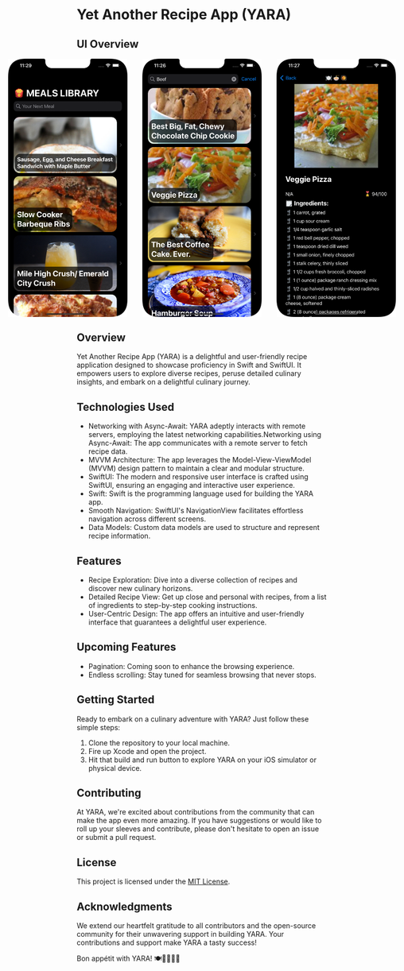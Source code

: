 # Yet Another Recipe App (YARA)
## UI Overview
<div style="display:flex; justify-content:center;">
<img src="https://github.com/gichukipaul/Yet-Another-Recipe-App-YARA-/blob/main/HomePage.png" alt="Dark Mode Screenshot 1" width="240" style="margin-right: 30px;"/>

<img src="https://github.com/gichukipaul/Yet-Another-Recipe-App-YARA-/blob/main/SearchView.png" alt="Dark Mode Screenshot 2" width="240" style="margin-right: 30px;"/>

<img src="https://github.com/gichukipaul/Yet-Another-Recipe-App-YARA-/blob/main/DetailsScreen.png" alt="Dark Mode Screenshot 3" width="240" />
</div>
<be>

## Overview
Yet Another Recipe App (YARA) is a delightful and user-friendly recipe application designed to showcase proficiency in Swift and SwiftUI. It empowers users to explore diverse recipes, peruse detailed culinary insights, and embark on a delightful culinary journey.

## Technologies Used
- Networking with Async-Await: YARA adeptly interacts with remote servers, employing the latest networking capabilities.Networking using Async-Await: The app communicates with a remote server to fetch recipe data.
- MVVM Architecture: The app leverages the Model-View-ViewModel (MVVM) design pattern to maintain a clear and modular structure.
- SwiftUI: The modern and responsive user interface is crafted using SwiftUI, ensuring an engaging and interactive user experience.
- Swift: Swift is the programming language used for building the YARA app.
- Smooth Navigation: SwiftUI's NavigationView facilitates effortless navigation across different screens.
- Data Models: Custom data models are used to structure and represent recipe information.

## Features
- Recipe Exploration: Dive into a diverse collection of recipes and discover new culinary horizons.
- Detailed Recipe View: Get up close and personal with recipes, from a list of ingredients to step-by-step cooking instructions.
- User-Centric Design: The app offers an intuitive and user-friendly interface that guarantees a delightful user experience.

## Upcoming Features
- Pagination: Coming soon to enhance the browsing experience.
- Endless scrolling: Stay tuned for seamless browsing that never stops.

## Getting Started
Ready to embark on a culinary adventure with YARA? Just follow these simple steps:

1. Clone the repository to your local machine.
2. Fire up Xcode and open the project.
3. Hit that build and run button to explore YARA on your iOS simulator or physical device.

## Contributing
At YARA, we're excited about contributions from the community that can make the app even more amazing. If you have suggestions or would like to roll up your sleeves and contribute, please don't hesitate to open an issue or submit a pull request.
## License
This project is licensed under the [MIT License](LICENSE).

## Acknowledgments
We extend our heartfelt gratitude to all contributors and the open-source community for their unwavering support in building YARA. Your contributions and support make YARA a tasty success!

Bon appétit with YARA! 🍽️👨‍🍳👩‍🍳
